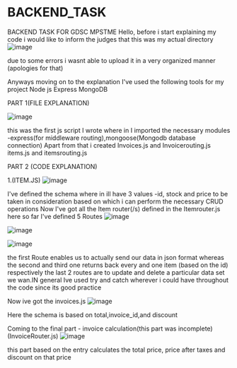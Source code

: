 # BACKEND_TASK
BACKEND TASK FOR GDSC MPSTME
Hello, before i start explaining my code i would like to inform the judges that this was my actual directory 
![image](https://github.com/ArnavKaul/BACKEND_TASK/assets/121275829/1532c89b-bfd1-40d8-bf5d-fab0529b7287)

due to some errors i wasnt able to upload it in a very organized manner (apologies for that)

Anyways moving on to the explanation I've used the following tools for my project
Node js
Express
MongoDB

PART 1(FILE EXPLANATION)

![image](https://github.com/ArnavKaul/BACKEND_TASK/assets/121275829/f95d2f9e-1315-4530-99cd-9c0157586d41)
 
 this was the first js script I wrote where in I imported  the necessary modules -express(for middleware routing),mongoose(Mongodb database connection)
 Apart from that i created 
  Invoices.js and Invoicerouting.js
  items.js and itemsrouting.js

PART 2 (CODE EXPLANATION)

1.(ITEM.JS)
![image](https://github.com/ArnavKaul/BACKEND_TASK/assets/121275829/7f0cd138-e126-4506-864b-705de3b75357)

I've defined the schema  where in ill have 3 values -id, stock and price to be taken in consideration based on which i can perform the necessary CRUD operations 
Now I've got all the Item router(/s) defined  in the Itemrouter.js here so far I've defined  5 Routes 
![image](https://github.com/ArnavKaul/BACKEND_TASK/assets/121275829/9aaeb378-d7c4-4b34-aa1a-56129805ddd4)

![image](https://github.com/ArnavKaul/BACKEND_TASK/assets/121275829/b1732f1a-f00c-4ff3-8eca-40dad296cddc)

![image](https://github.com/ArnavKaul/BACKEND_TASK/assets/121275829/97e0e578-500f-42b6-9da3-b0fb05c3137b)


the first Route enables us to actually send  our data in json format  whereas the second and  third one returns back every and one item (based on the id) respectively
the last 2 routes are to update and delete a particular data set we wan.IN general Ive used try and catch wherever i could have throughout the code since its good practice 


Now ive got the invoices.js 
![image](https://github.com/ArnavKaul/BACKEND_TASK/assets/121275829/24386a11-2b9a-4b9a-a6d3-b56679d4de87)

Here the schema is based on total,invoice_id,and discount 

Coming to the final part - invoice calculation(this part was incomplete) (InvoiceRouter.js)
![image](https://github.com/ArnavKaul/BACKEND_TASK/assets/121275829/8532f642-dc76-495c-8084-f7bd1d227b97)

this part based on the  entry calculates the total price, price after taxes and discount on that price 












